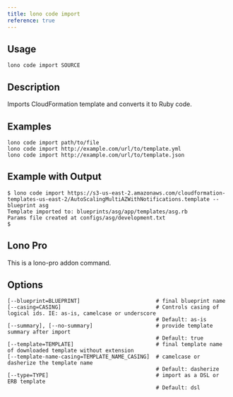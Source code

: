 ```yaml
---
title: lono code import
reference: true
---
```


## Usage

    lono code import SOURCE

## Description

Imports CloudFormation template and converts it to Ruby code.

## Examples

    lono code import path/to/file
    lono code import http://example.com/url/to/template.yml
    lono code import http://example.com/url/to/template.json

## Example with Output

    $ lono code import https://s3-us-east-2.amazonaws.com/cloudformation-templates-us-east-2/AutoScalingMultiAZWithNotifications.template --blueprint asg
    Template imported to: blueprints/asg/app/templates/asg.rb
    Params file created at configs/asg/development.txt
    $

## Lono Pro

This is a lono-pro addon command.


## Options

```
[--blueprint=BLUEPRINT]                        # final blueprint name
[--casing=CASING]                              # Controls casing of logical ids. IE: as-is, camelcase or underscore
                                               # Default: as-is
[--summary], [--no-summary]                    # provide template summary after import
                                               # Default: true
[--template=TEMPLATE]                          # final template name of downloaded template without extension
[--template-name-casing=TEMPLATE_NAME_CASING]  # camelcase or dasherize the template name
                                               # Default: dasherize
[--type=TYPE]                                  # import as a DSL or ERB template
                                               # Default: dsl
```

